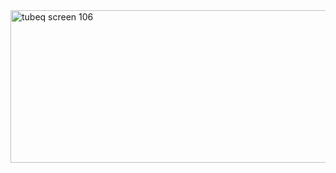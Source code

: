 <img width="2000" height="244" alt="tubeq screen 106" src="https://github.com/user-attachments/assets/7f3f0f7f-b1c3-46df-bb06-70c573a82b5d" />
